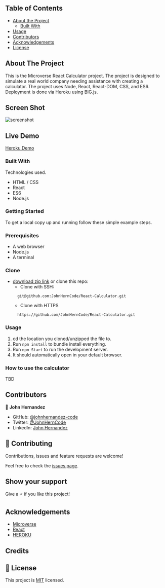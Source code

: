 <!-- TABLE OF CONTENTS -->

## Table of Contents

- [About the Project](#about-the-project)
  - [Built With](#built-with)
- [Usage](#usage)
- [Contributors](#contributors)
- [Acknowledgements](#acknowledgements)
- [License](#license)

<!-- ABOUT THE PROJECT -->

## About The Project

This is the Microverse React Calculator project. The project is designed to simulate a
real world company needing assistance with creating a calculator. The project uses Node, React, React-DOM,
CSS, and ES6. Deployment is done via Heroku using BIG.js.

## Screen Shot

![screenshot](/screenshot.png)

## Live Demo

[Heroku Demo](https://johnherncode-react-calculator.herokuapp.com/)

### Built With

Technologies used.

- HTML / CSS
- React
- ES6
- Node.js

### Getting Started

To get a local copy up and running follow these simple example steps.

### Prerequisites

- A web browser
- Node.js
- A terminal

### Clone

- [download zip link](https://github.com/JohnHernCode/React-Calculator/archive/refs/heads/develop.zip) 
  or clone this repo:
  - Clone with SSH:
  ```
    git@github.com:JohnHernCode/React-Calculator.git
  ```
  - Clone with HTTPS
  ```
    https://github.com/JohnHernCode/React-Calculator.git
  ```

### Usage
1. cd the location you cloned/unzipped the file to.
2. Run ```npm install``` to bundle install everything.
3. Run ```npm Start``` to run the development server.
4. It should automatically open in your default browser.

### How to use the calculator
TBD

<!-- CONTACT -->

## Contributors

👤 **John Hernandez**

- GitHub: [@johnhernandez-code](https://github.com/johnhernandez-code)
- Twitter: [@JohnHernCode](https://twitter.com/JohnHernCode)
- LinkedIn: [John Hernandez](https://www.linkedin.com/in/john-hernandez-56a7821b8/)

## :handshake: Contributing

Contributions, issues and feature requests are welcome!

Feel free to check the [issues page](https://github.com/JohnHernCode/JS-Capstone-Game/issues).

## Show your support

Give a :star: if you like this project!

<!-- ACKNOWLEDGEMENTS -->

## Acknowledgements

- [Microverse](https://www.microverse.org/)
- [React](https://github.com/facebook/create-react-app)
- [HEROKU](https://heroku.com)

## Credits

## 📝 License

This project is [MIT](https://opensource.org/licenses/MIT) licensed.
